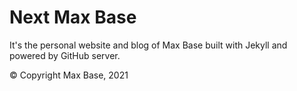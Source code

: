 # Next Max Base

It's the personal website and blog of Max Base built with Jekyll and powered by GitHub server.

© Copyright Max Base, 2021
